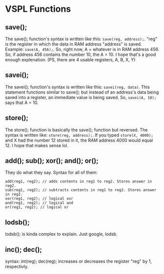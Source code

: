 # VSPL Functions

## save();

The save(); function's syntax is written like this: `save(reg, address);`. "reg" is the register in which the data in RAM address "address"
is saved. Example: `save(A, 456);`. So, right now, A = whatever is in RAM address 456. So, if address 456 contains the number 10, the A = 10. I hope that's a good enough explenation. (PS, there are 4 usable registers, A, B, X, Y)

## savei();

The savei(); function's syntax is written like this: `savei(reg, data)`. This statement functions similar to save(); but instead of an address's data being saved into a register, an immediate value is being saved. So, `savei(A, 10);` says that A = 10.

## store();

The store(); function is basically the save(); function but reversed. The syntax is written like: `store(reg, address);`. If you typed `store(X, 4000);` and X had the number 12 stored in it, the RAM address 4000 would equal 12. I hope that makes sense lol.

## add(); sub(); xor(); and(); or();

They do what they say. Syntax for all of them:
```
add(reg1, reg2); // adds contents in reg1 to reg2. Stores answer in reg2.
sub(reg1, reg2); // subtracts contents in reg1 to reg2. Stores answer in reg2.
xor(reg1, reg2); // logical xor
and(reg1, reg2); // logical and
or(reg1, reg2); // logical or
```
## lodsb();

lodsb(); is kinda complex to explain. Just google, lodsb.

## inc(); dec();

syntax: int(reg); dec(reg);
increases or decreases the register "reg" by 1, respectivly.

